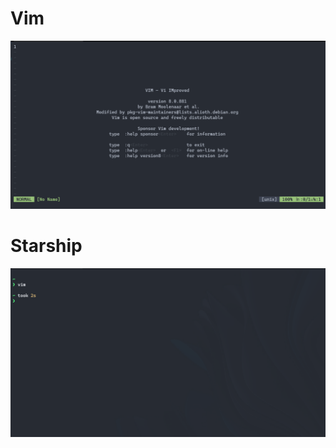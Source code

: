 # Vim
![vim screenshot](assets/screenshots/vim.png)

# Starship
![Starship](assets/screenshots/starship.png)
